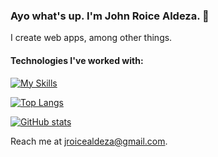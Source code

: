 ### Ayo what's up. I'm John Roice Aldeza. :boy:

I create web apps, among other things.

#### Technologies I've worked with:
[![My Skills](https://skillicons.dev/icons?i=html,css,js,typescript,java,bootstrap,tailwind,react,nextjs,firebase,mysql,postgresql,spring,maven&perline=5)](https://skillicons.dev)

[![Top Langs](https://github-readme-stats-git-masterrstaa-rickstaa.vercel.app/api/top-langs/?username=roiceee&layout=compact&theme=radical)](https://github.com/anuraghazra/github-readme-stats)

[![GitHub stats](https://github-readme-stats-git-masterrstaa-rickstaa.vercel.app/api?username=roiceee&theme=radical)](https://github.com/anuraghazra/github-readme-stats)

Reach me at jroicealdeza@gmail.com.

<!---
roiceee/roiceee is a ✨ special ✨ repository because its `README.md` (this file) appears on your GitHub profile.
You can click the Preview link to take a look at your changes.
--->
